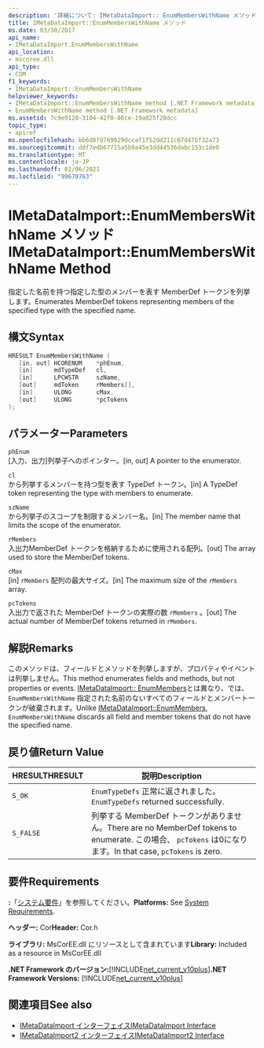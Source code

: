 ```yaml
---
description: '詳細について: IMetaDataImport:: EnumMembersWithName メソッド'
title: IMetaDataImport::EnumMembersWithName メソッド
ms.date: 03/30/2017
api_name:
- IMetaDataImport.EnumMembersWithName
api_location:
- mscoree.dll
api_type:
- COM
f1_keywords:
- IMetaDataImport::EnumMembersWithName
helpviewer_keywords:
- IMetaDataImport::EnumMembersWithName method [.NET Framework metadata]
- EnumMembersWithName method [.NET Framework metadata]
ms.assetid: 7c9e9120-3104-42f0-86ce-19a025f20dcc
topic_type:
- apiref
ms.openlocfilehash: bb6d8f0769029dccaf1f52dd211c67d47bf32a73
ms.sourcegitcommit: ddf7edb67715a5b9a45e3dd44536dabc153c1de0
ms.translationtype: MT
ms.contentlocale: ja-JP
ms.lasthandoff: 02/06/2021
ms.locfileid: "99670763"
---
```

# <a name="imetadataimportenummemberswithname-method"></a><span data-ttu-id="c4163-103">IMetaDataImport::EnumMembersWithName メソッド</span><span class="sxs-lookup"><span data-stu-id="c4163-103">IMetaDataImport::EnumMembersWithName Method</span></span>

<span data-ttu-id="c4163-104">指定した名前を持つ指定した型のメンバーを表す MemberDef トークンを列挙します。</span><span class="sxs-lookup"><span data-stu-id="c4163-104">Enumerates MemberDef tokens representing members of the specified type with the specified name.</span></span>  
  
## <a name="syntax"></a><span data-ttu-id="c4163-105">構文</span><span class="sxs-lookup"><span data-stu-id="c4163-105">Syntax</span></span>  
  
```cpp  
HRESULT EnumMembersWithName (  
   [in, out] HCORENUM    *phEnum,
   [in]      mdTypeDef   cl,
   [in]      LPCWSTR     szName,
   [out]     mdToken     rMembers[],
   [in]      ULONG       cMax,
   [out]     ULONG       *pcTokens  
);  
```  
  
## <a name="parameters"></a><span data-ttu-id="c4163-106">パラメーター</span><span class="sxs-lookup"><span data-stu-id="c4163-106">Parameters</span></span>  

 `phEnum`  
 <span data-ttu-id="c4163-107">[入力、出力]列挙子へのポインター。</span><span class="sxs-lookup"><span data-stu-id="c4163-107">[in, out] A pointer to the enumerator.</span></span>  
  
 `cl`  
 <span data-ttu-id="c4163-108">から列挙するメンバーを持つ型を表す TypeDef トークン。</span><span class="sxs-lookup"><span data-stu-id="c4163-108">[in] A TypeDef token representing the type with members to enumerate.</span></span>  
  
 `szName`  
 <span data-ttu-id="c4163-109">から列挙子のスコープを制限するメンバー名。</span><span class="sxs-lookup"><span data-stu-id="c4163-109">[in] The member name that limits the scope of the enumerator.</span></span>  
  
 `rMembers`  
 <span data-ttu-id="c4163-110">入出力MemberDef トークンを格納するために使用される配列。</span><span class="sxs-lookup"><span data-stu-id="c4163-110">[out] The array used to store the MemberDef tokens.</span></span>  
  
 `cMax`  
 <span data-ttu-id="c4163-111">[in] `rMembers` 配列の最大サイズ。</span><span class="sxs-lookup"><span data-stu-id="c4163-111">[in] The maximum size of the `rMembers` array.</span></span>  
  
 `pcTokens`  
 <span data-ttu-id="c4163-112">入出力で返された MemberDef トークンの実際の数 `rMembers` 。</span><span class="sxs-lookup"><span data-stu-id="c4163-112">[out] The actual number of MemberDef tokens returned in `rMembers`.</span></span>  
  
## <a name="remarks"></a><span data-ttu-id="c4163-113">解説</span><span class="sxs-lookup"><span data-stu-id="c4163-113">Remarks</span></span>  

 <span data-ttu-id="c4163-114">このメソッドは、フィールドとメソッドを列挙しますが、プロパティやイベントは列挙しません。</span><span class="sxs-lookup"><span data-stu-id="c4163-114">This method enumerates fields and methods, but not properties or events.</span></span> <span data-ttu-id="c4163-115">[IMetaDataImport:: EnumMembers](imetadataimport-enummembers-method.md)とは異なり、では、 `EnumMembersWithName` 指定された名前のないすべてのフィールドとメンバートークンが破棄されます。</span><span class="sxs-lookup"><span data-stu-id="c4163-115">Unlike [IMetaDataImport::EnumMembers](imetadataimport-enummembers-method.md), `EnumMembersWithName` discards all field and member tokens that do not have the specified name.</span></span>  
  
## <a name="return-value"></a><span data-ttu-id="c4163-116">戻り値</span><span class="sxs-lookup"><span data-stu-id="c4163-116">Return Value</span></span>  
  
|<span data-ttu-id="c4163-117">HRESULT</span><span class="sxs-lookup"><span data-stu-id="c4163-117">HRESULT</span></span>|<span data-ttu-id="c4163-118">説明</span><span class="sxs-lookup"><span data-stu-id="c4163-118">Description</span></span>|  
|-------------|-----------------|  
|`S_OK`|<span data-ttu-id="c4163-119">`EnumTypeDefs` 正常に返されました。</span><span class="sxs-lookup"><span data-stu-id="c4163-119">`EnumTypeDefs` returned successfully.</span></span>|  
|`S_FALSE`|<span data-ttu-id="c4163-120">列挙する MemberDef トークンがありません。</span><span class="sxs-lookup"><span data-stu-id="c4163-120">There are no MemberDef tokens to enumerate.</span></span> <span data-ttu-id="c4163-121">この場合、 `pcTokens` は0になります。</span><span class="sxs-lookup"><span data-stu-id="c4163-121">In that case, `pcTokens` is zero.</span></span>|  
  
## <a name="requirements"></a><span data-ttu-id="c4163-122">要件</span><span class="sxs-lookup"><span data-stu-id="c4163-122">Requirements</span></span>  

 <span data-ttu-id="c4163-123">**:**「[システム要件](../../get-started/system-requirements.md)」を参照してください。</span><span class="sxs-lookup"><span data-stu-id="c4163-123">**Platforms:** See [System Requirements](../../get-started/system-requirements.md).</span></span>  
  
 <span data-ttu-id="c4163-124">**ヘッダー:** Cor</span><span class="sxs-lookup"><span data-stu-id="c4163-124">**Header:** Cor.h</span></span>  
  
 <span data-ttu-id="c4163-125">**ライブラリ:** MsCorEE.dll にリソースとして含まれています</span><span class="sxs-lookup"><span data-stu-id="c4163-125">**Library:** Included as a resource in MsCorEE.dll</span></span>  
  
 <span data-ttu-id="c4163-126">**.NET Framework のバージョン:**[!INCLUDE[net_current_v10plus](../../../../includes/net-current-v10plus-md.md)]</span><span class="sxs-lookup"><span data-stu-id="c4163-126">**.NET Framework Versions:** [!INCLUDE[net_current_v10plus](../../../../includes/net-current-v10plus-md.md)]</span></span>  
  
## <a name="see-also"></a><span data-ttu-id="c4163-127">関連項目</span><span class="sxs-lookup"><span data-stu-id="c4163-127">See also</span></span>

- [<span data-ttu-id="c4163-128">IMetaDataImport インターフェイス</span><span class="sxs-lookup"><span data-stu-id="c4163-128">IMetaDataImport Interface</span></span>](imetadataimport-interface.md)
- [<span data-ttu-id="c4163-129">IMetaDataImport2 インターフェイス</span><span class="sxs-lookup"><span data-stu-id="c4163-129">IMetaDataImport2 Interface</span></span>](imetadataimport2-interface.md)
